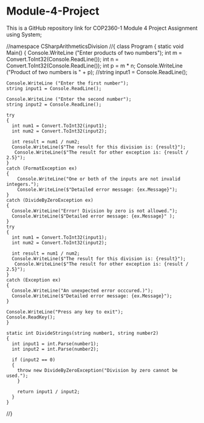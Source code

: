 # Module-4-Project
This is a GitHub repository link for COP2360-1 Module 4 Project Assignment
using System;

//namespace CSharpArithmeticsDivision
//{
  class Program
  {
  static void Main()
  {
    Console.WriteLine ("Enter products of two numbers");
    int m = Convert.ToInt32(Console.ReadLine());
    int n = Convert.ToInt32(Console.ReadLine());
    int p = m * n;
    Console.WriteLine ("Product of two numbers is " + p);
    //string input1 = Console.ReadLine();

    Console.WriteLine ("Enter the first number");
    string input1 = Console.ReadLine();

    Console.WriteLine ("Enter the second number");
    string input2 = Console.ReadLine();

    try
    {
      int num1 = Convert.ToInt32(input1);
      int num2 = Convert.ToInt32(input2);

      int result = num1 / num2;
      Console.WriteLine($"The result for this division is: {result}");
       Console.WriteLine($"The result for other exception is: {result / 2.5}");
    }
    catch (FormatException ex)
    {
        Console.WriteLine("One or both of the inputs are not invalid integers.");
        Console.WriteLine($"Detailed error message: {ex.Message}");
    }
    catch (DivideByZeroException ex)
    {
      Console.WriteLine("Error! Division by zero is not allowed.");
      Console.WriteLine($"Detailed error message: {ex.Message}" );
    }
    try
    {
      int num1 = Convert.ToInt32(input1);
      int num2 = Convert.ToInt32(input2);

      int result = num1 / num2;
      Console.WriteLine($"The result for this division is: {result}");
       Console.WriteLine($"The result for other exception is: {result / 2.5}");
    }
    catch (Exception ex)
    {
      Console.WriteLine("An unexpected error occcured.)");
      Console.WriteLine($"Detailed error message: {ex.Message}");
    }

    Console.WriteLine("Press any key to exit");
    Console.ReadKey();
    }

    static int DivideStrings(string number1, string number2)
    {
      int input1 = int.Parse(number1);
      int input2 = int.Parse(number2);

      if (input2 == 0)
      {
        throw new DivideByZeroException("Division by zero cannot be used.");
        }

        return input1 / input2;
      }
    }
  //}
